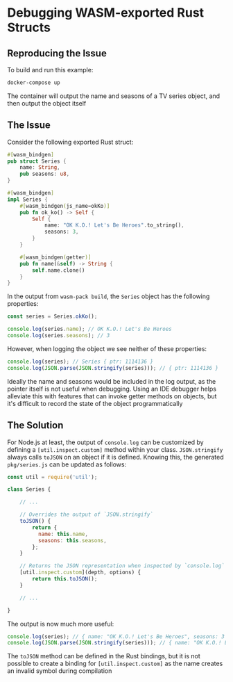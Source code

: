 # Debugging WASM-exported Rust Structs

## Reproducing the Issue

To build and run this example:

```sh
docker-compose up
```

The container will output the name and seasons of a TV series object, and then output the object itself

## The Issue

Consider the following exported Rust struct:

```rust
#[wasm_bindgen]
pub struct Series {
    name: String,
    pub seasons: u8,
}

#[wasm_bindgen]
impl Series {
    #[wasm_bindgen(js_name=okKo)]
    pub fn ok_ko() -> Self {
        Self {
            name: "OK K.O.! Let's Be Heroes".to_string(),
            seasons: 3,
        }
    }

    #[wasm_bindgen(getter)]
    pub fn name(&self) -> String {
        self.name.clone()
    }
}
```

In the output from `wasm-pack build`, the `Series` object has the following properties:

```javascript
const series = Series.okKo();

console.log(series.name); // OK K.O.! Let's Be Heroes
console.log(series.seasons); // 3
```

However, when logging the object we see neither of these properties:

```javascript
console.log(series); // Series { ptr: 1114136 }
console.log(JSON.parse(JSON.stringify(series))); // { ptr: 1114136 }
```

Ideally the name and seasons would be included in the log output, as the pointer itself is not useful when debugging. Using an IDE debugger helps alleviate this with features that can invoke getter methods on objects, but it's difficult to record the state of the object programmatically

## The Solution

For Node.js at least, the output of `console.log` can be customized by defining a `[util.inspect.custom]` method within your class. `JSON.stringify` always calls `toJSON` on an object if it is defined. Knowing this, the generated `pkg/series.js` can be updated as follows:

```javascript
const util = require('util');

class Series {

    // ...

    // Overrides the output of `JSON.stringify`
    toJSON() {
        return {
          name: this.name,
          seasons: this.seasons,
        };
    }

    // Returns the JSON representation when inspected by `console.log` and friends
    [util.inspect.custom](depth, options) {
        return this.toJSON();
    }

    // ...

}
```

The output is now much more useful:

```javascript
console.log(series); // { name: "OK K.O.! Let's Be Heroes", seasons: 3 }
console.log(JSON.parse(JSON.stringify(series))); // { name: "OK K.O.! Let's Be Heroes", seasons: 3 }
```

The `toJSON` method can be defined in the Rust bindings, but it is not possible to create a binding for `[util.inspect.custom]` as the name creates an invalid symbol during compilation
